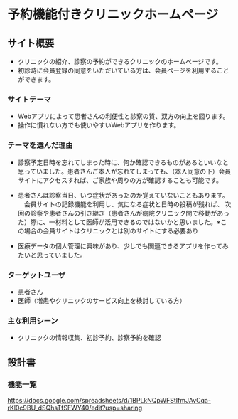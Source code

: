 # 予約機能付きクリニックホームページ

## サイト概要
  - クリニックの紹介、診察の予約ができるクリニックのホームページです。
  - 初診時に会員登録の同意をいただいている方は、会員ページを利用することができます。

### サイトテーマ
  - Webアプリによって患者さんの利便性と診察の質、双方の向上を図ります。
  - 操作に慣れない方でも使いやすいWebアプリを作ります。

### テーマを選んだ理由
  - 診察予定日時を忘れてしまった時に、何か確認できるものがあるといいなと思っていました。患者さんご本人が忘れてしまっても、（本人同意の下）会員サイトにアクセスすれば、ご家族や周りの方が確認することも可能です。

  - 患者さんは診察当日、いつ症状があったのか覚えていないこともあります。
  　会員サイトの記録機能を利用し、気になる症状と日時の投稿が残れば、
    次回の診察や患者さんの引き継ぎ（患者さんが病院クリニック間で移動があった）際に、一材料として医師が活用できるのではないかと思いました。※この場合の会員サイトはクリニックとは別のサイトにする必要あり

  - 医療データの個人管理に興味があり、少しでも関連できるアプリを作ってみたいと思っていました。

### ターゲットユーザ
  - 患者さん
  - 医師（増患やクリニックのサービス向上を検討している方）

### 主な利用シーン
  - クリニックの情報収集、初診予約、診察予約を確認

## 設計書

### 機能一覧
<https://docs.google.com/spreadsheets/d/1BPLkNQpWFStIfmJAvCqa-rKl0c9BU_dSQhsTfSFWY40/edit?usp=sharing>


